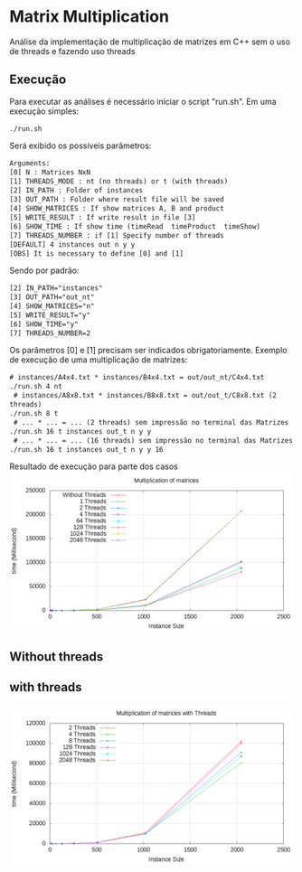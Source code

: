 # Matrix Multiplication
Análise da implementação de multiplicação de matrizes em C++ sem o uso de threads e fazendo uso threads

## Execução
Para executar as análises é necessário iniciar o script "run.sh". Em uma execução simples:

    ./run.sh
Será exibido os possíveis parâmetros:

    Arguments:
    [0] N : Matrices NxN
    [1] THREADS_MODE : nt (no threads) or t (with threads)
    [2] IN_PATH : Folder of instances
    [3] OUT_PATH : Folder where result file will be saved
    [4] SHOW_MATRICES : If show matrices A, B and product
    [5] WRITE_RESULT : If write result in file [3]
    [6] SHOW_TIME : If show time (timeRead  timeProduct  timeShow)
    [7] THREADS_NUMBER : if [1] Specify number of threads
    [DEFAULT] 4 instances out n y y
    [OBS] It is necessary to define [0] and [1]

Sendo por padrão:

    [2] IN_PATH="instances"
    [3] OUT_PATH="out_nt"
    [4] SHOW_MATRICES="n"
    [5] WRITE_RESULT="y"
    [6] SHOW_TIME="y"
    [7] THREADS_NUMBER=2

Os parâmetros [0] e [1] precisam ser indicados obrigatoriamente. Exemplo de execução de uma multiplicação de matrizes:

    # instances/A4x4.txt * instances/B4x4.txt = out/out_nt/C4x4.txt
    ./run.sh 4 nt 
     # instances/A8x8.txt * instances/B8x8.txt = out/out_t/C8x8.txt (2 threads)
    ./run.sh 8 t 
     # ... * ... = ... (2 threads) sem impressão no terminal das Matrizes
    ./run.sh 16 t instances out_t n y y 
     # ... * ... = ... (16 threads) sem impressão no terminal das Matrizes
    ./run.sh 16 t instances out_t n y y 16
    
Resultado de execução para parte dos casos   
![f1](analyser/resultado.png?raw=true "Análise 1")

## Without threads



## with threads
![f1](analyser/resultado_t.png?raw=true "Análise 2")

